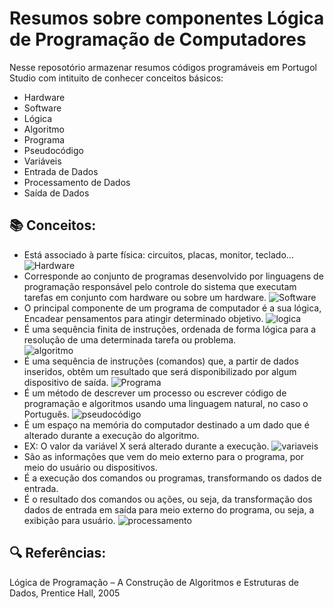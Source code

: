 # Resumos sobre componentes Lógica de Programação de Computadores

Nesse reposotório armazenar resumos códigos programáveis em Portugol Studio com intituito de conhecer conceitos básicos:
- Hardware 
- Software
- Lógica
- Algoritmo
- Programa
- Pseudocódigo
- Variáveis 
- Entrada de Dados
- Processamento de Dados
- Saída de Dados
## 📚 Conceitos:
- Está associado à parte física: circuitos, placas, monitor, teclado...
![Hardware](https://img.freepik.com/vetores-premium/hardware-de-computador_80590-1785.jpg?w=2000)
- Corresponde ao conjunto de programas desenvolvido por linguagens de programação responsável pelo controle do sistema que executam tarefas em conjunto com hardware ou sobre um hardware.
![Software](https://static.todamateria.com.br/upload/so/ft/softwaresexemplos-0-cke.jpg?auto_optimize=low)
- O principal componente de um programa de computador é a sua lógica, Encadear pensamentos para atingir determinado objetivo.
![logica](https://img.freepik.com/vetores-premium/jovem-que-tem-uma-boa-ideia_1133-462.jpg?size=626&ext=jpg)
- É uma sequência finita de instruções,  ordenada de forma lógica para a resolução de uma determinada tarefa ou problema.  
![algoritmo](https://www.cache2net3.com//Repositorio/251/Publicacoes/32364/e923e4d3-d.png)
- É uma sequência de instruções (comandos) que, a partir de dados inseridos, obtêm um resultado que será disponibilizado por algum dispositivo de saída.
![Programa](https://elascodam.files.wordpress.com/2021/08/image-3.png?w=621)
- É um método de descrever um processo ou escrever código de programação e algoritmos usando uma linguagem natural, no caso o Português.
![pseudocódigo](https://pbs.twimg.com/media/EutP76PWYAE4egx.png)
- É um espaço na memória do computador destinado a um dado que é alterado durante a execução do algoritmo.
- EX: O valor da variável X será alterado durante a execução.
![variaveis](https://raw.githubusercontent.com/the-akira/Python-Iluminado/master/Imagens/xy.png)
- São as informações que vem do meio externo para o programa, por meio do usuário ou dispositivos.
- É a execução dos comandos ou programas, transformando os dados de entrada.
- É o resultado dos comandos ou ações, ou seja, da transformação dos dados de entrada em saída para meio externo do programa, ou seja, a exibição para usuário.
![processamento](https://miro.medium.com/v2/resize:fit:418/1*6S1KrVAxN8h-PQo32ohw1g.png)



## 🔍 Referências:
Lógica de Programação – A Construção de Algoritmos e Estruturas
de Dados, Prentice Hall, 2005
